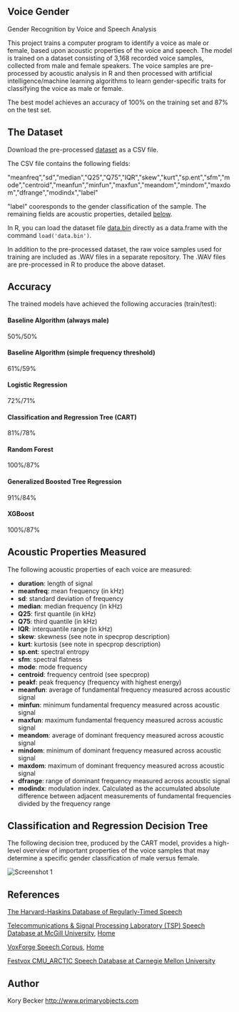 Voice Gender
------------

Gender Recognition by Voice and Speech Analysis

This project trains a computer program to identify a voice as male or female, based upon acoustic properties of the voice and speech. The model is trained on a dataset consisting of 3,168 recorded voice samples, collected from male and female speakers. The voice samples are pre-processed by acoustic analysis in R and then processed with artificial intelligence/machine learning algorithms to learn gender-specific traits for classifying the voice as male or female.

The best model achieves an accuracy of 100% on the training set and 87% on the test set.

## The Dataset

Download the pre-processed [dataset](https://raw.githubusercontent.com/primaryobjects/voice-gender/master/voice.csv) as a CSV file.

The CSV file contains the following fields:

"meanfreq","sd","median","Q25","Q75","IQR","skew","kurt","sp.ent","sfm","mode","centroid","meanfun","minfun","maxfun","meandom","mindom","maxdom","dfrange","modindx","label"

"label" cooresponds to the gender classification of the sample. The remaining fields are acoustic properties, detailed [below](#acoustic-properties-measured).

In R, you can load the dataset file [data.bin](https://raw.githubusercontent.com/primaryobjects/voice-gender/master/data.bin) directly as a data.frame with the command ```load('data.bin')```.

In addition to the pre-processed dataset, the raw voice samples used for training are included as .WAV files in a separate repository. The .WAV files are pre-processed in R to produce the above dataset.

## Accuracy

The trained models have achieved the following accuracies (train/test):

#### Baseline Algorithm (always male)
50%/50%

#### Baseline Algorithm (simple frequency threshold)
61%/59%

#### Logistic Regression
72%/71%

#### Classification and Regression Tree (CART)
81%/78%

#### Random Forest
100%/87%

#### Generalized Boosted Tree Regression
91%/84%

#### XGBoost
100%/87%

## Acoustic Properties Measured

The following acoustic properties of each voice are measured:

- **duration**: length of signal
- **meanfreq**: mean frequency (in kHz)
- **sd**: standard deviation of frequency
- **median**: median frequency (in kHz)
- **Q25**: first quantile (in kHz)
- **Q75**: third quantile (in kHz)
- **IQR**: interquantile range (in kHz)
- **skew**: skewness (see note in specprop description)
- **kurt**: kurtosis (see note in specprop description)
- **sp.ent**: spectral entropy
- **sfm**: spectral flatness
- **mode**: mode frequency
- **centroid**: frequency centroid (see specprop)
- **peakf**: peak frequency (frequency with highest energy)
- **meanfun**: average of fundamental frequency measured across acoustic signal
- **minfun**: minimum fundamental frequency measured across acoustic signal
- **maxfun**: maximum fundamental frequency measured across acoustic signal
- **meandom**: average of dominant frequency measured across acoustic signal
- **mindom**: minimum of dominant frequency measured across acoustic signal
- **maxdom**: maximum of dominant frequency measured across acoustic signal
- **dfrange**: range of dominant frequency measured across acoustic signal
- **modindx**: modulation index. Calculated as the accumulated absolute difference between adjacent measurements of fundamental frequencies divided by the frequency range

## Classification and Regression Decision Tree

The following decision tree, produced by the CART model, provides a high-level overview of important properties of the voice samples that may determine a specific gender classification of male versus female.

![Screenshot 1](https://raw.githubusercontent.com/primaryobjects/voice-gender/master/images/voice-plot-1.png)

## References

[The Harvard-Haskins Database of Regularly-Timed Speech](http://www.nsi.edu/~ani/download.html)

[Telecommunications & Signal Processing Laboratory (TSP) Speech Database at McGill University](http://www-mmsp.ece.mcgill.ca/Documents../Downloads/TSPspeech/TSPspeech.pdf), [Home](http://www-mmsp.ece.mcgill.ca/Documents../Data/index.html)

[VoxForge Speech Corpus](http://www.repository.voxforge1.org/downloads/SpeechCorpus/Trunk/Audio/Main/8kHz_16bit/), [Home](http://www.voxforge.org)

[Festvox CMU_ARCTIC Speech Database at Carnegie Mellon University](http://festvox.org/cmu_arctic/)

## Author

Kory Becker
http://www.primaryobjects.com